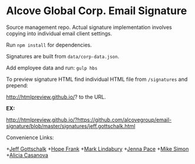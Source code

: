 # Alcove Global Corp. Email Signature

Source management repo. Actual signature implementation involves copying into individual email client settings.

Run `npm install` for dependencies.

Signatures are built from `data/corp-data.json`.

Add employee data and run:
`gulp hbs`

To preview signature HTML find individual HTML file from `/signatures` and prepend:

http://htmlpreview.github.io/?
to the URL.


**EX:**

http://htmlpreview.github.io/?https://github.com/alcovegroup/email-signature/blob/master/signatures/jeff.gottschalk.html


Convenience Links:

+[Jeff Gottschalk](http://htmlpreview.github.io/?https://github.com/alcovegroup/email-signature/blob/master/signatures/jeff.gottschalk.html)
+[Hope Frank](http://htmlpreview.github.io/?https://github.com/alcovegroup/email-signature/blob/master/signatures/hope.frank.html)
+[Mark Lindabury](http://htmlpreview.github.io/?https://github.com/alcovegroup/email-signature/blob/master/signatures/mark.lindabury.html)
+[Jenna Pace](http://htmlpreview.github.io/?https://github.com/alcovegroup/email-signature/blob/master/signatures/jenna.pace.html)
+[Mike Simon](http://htmlpreview.github.io/?https://github.com/alcovegroup/email-signature/blob/master/signatures/mike.simon.html)
+[Alicia Casanova](http://htmlpreview.github.io/?https://github.com/alcovegroup/email-signature/blob/master/signatures/alicia.casanova.html)